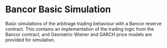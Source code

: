 # Bancor Basic Simulation

Basic simulations of the arbitrage trading behaviour with a Bancor reserve contract. This contains an implementation of the trading logic from the Bancor contract, and Geometric Wiener and GARCH price models are provided for simulation.